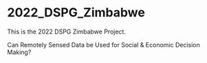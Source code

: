 # 2022_DSPG_Zimbabwe
This is the 2022 DSPG Zimbabwe Project.

Can Remotely Sensed Data be Used for Social &amp; Economic Decision Making?

